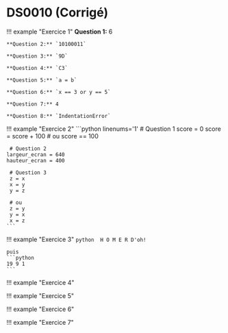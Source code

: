 # DS0010 (Corrigé)

!!! example "Exercice 1"
    **Question 1:** 6

    **Question 2:** `10100011`

    **Question 3:** `9D`

    **Question 4:** `C3`

    **Question 5:** `a = b`

    **Question 6:** `x == 3 or y == 5`

    **Question 7:** 4

    **Question 8:** `IndentationError`




!!! example "Exercice 2"
    ```python linenums='1'
     # Question 1
    score = 0
    score = score + 100
    # ou
    score == 100

     # Question 2
    largeur_ecran = 640
    hauteur_ecran = 400

     # Question 3
     z = x
     x = y
     y = z

     # ou
     z = y
     y = x
     x = z
    ```

!!! example "Exercice 3"
    ```python 
    H
    O
    M
    E
    R
    D'oh!
    ```

    puis 
    ```python 
    19 9 1
    ```
    


!!! example "Exercice 4"


!!! example "Exercice 5"



!!! example "Exercice 6"

!!! example "Exercice 7"
